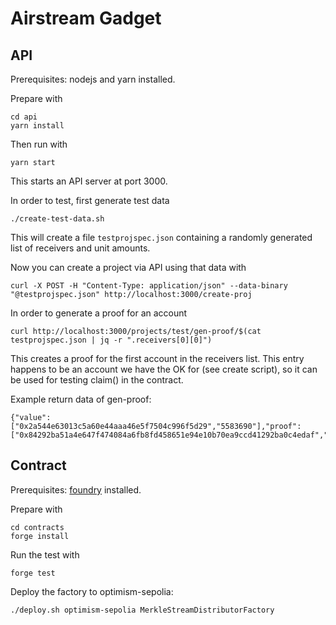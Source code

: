 # Airstream Gadget

## API

Prerequisites: nodejs and yarn installed.

Prepare with
```
cd api
yarn install
```

Then run with
```
yarn start
```
This starts an API server at port 3000.

In order to test, first generate test data
```
./create-test-data.sh
```

This will create a file `testprojspec.json` containing a randomly generated list of receivers and unit amounts.

Now you can create a project via API using that data with
```
curl -X POST -H "Content-Type: application/json" --data-binary "@testprojspec.json" http://localhost:3000/create-proj
```

In order to generate a proof for an account
```
curl http://localhost:3000/projects/test/gen-proof/$(cat testprojspec.json | jq -r ".receivers[0][0]")
```
This creates a proof for the first account in the receivers list.
This entry happens to be an account we have the OK for (see create script), so it can be used for testing claim() in the contract.

Example return data of gen-proof:
```
{"value":["0x2a544e63013c5a60e44aaa46e5f7504c996f5d29","5583690"],"proof":["0x84292ba51a4e647f474084a6fb8fd458651e94e10b70ea9ccd41292ba0c4edaf","0xa7d371e292b866148510dd01515192457ed74926c39be3c1193de06139c4f8de","0xfb89831f398a4b663095a1016f7a2945a3580319be57cf02680220e42a1ccafa","0x53da17c42a7e8bf3a737aa13d7fc981f388d777062e71fffed2c755248691625","0x699a3b97093a6625e0d3e9251b35b1949a0c2e59529ce644feeeadc8d8978780","0xca6a6c1cec5c0235962e3547161b22218c1c78448e0e53ccfb317977ddf3c9eb","0xc28300b358c9b54cf9d9085b3f3ca2f6601fcc045252ba62958bf81854180a91","0x46b82cdc4b479f0ddaea7f5bc5c47e1f0bced9f8a157950c810e44371001cd0f","0xf666fa882407d831ea5d7c6861587e49c141065e90395a7563391551a7e740a1","0x3bbf3bdd1a9b33a7d4fc7ad7ad4b6a56fd0008e9930d0a102f081b4561d9281c"]}
```

## Contract

Prerequisites: [foundry](https://getfoundry.sh/) installed.

Prepare with
```
cd contracts
forge install
```

Run the test with
```
forge test
```

Deploy the factory to optimism-sepolia:
```
./deploy.sh optimism-sepolia MerkleStreamDistributorFactory
```
